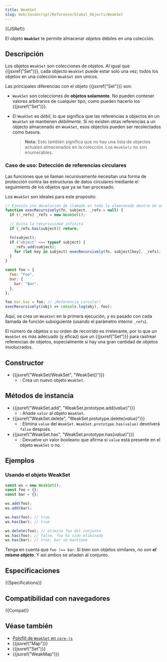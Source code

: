 ```yaml
---
title: WeakSet
slug: Web/JavaScript/Reference/Global_Objects/WeakSet
---
```


{{JSRef}}

El objeto **`WeakSet`** te permite almacenar _objetos_ débiles en una colección.

## Descripción

Los objetos `WeakSet` son colecciones de objetos. Al igual que {{jsxref("Set")}},
cada objecto `WeakSet` puede estar solo una vez; todos los objetos en una colección `WeakSet` son unicos.

Las principales diferencias con el objeto {{jsxref("Set")}} son:

- `WeakSet` son colecciones de **objetos solamente**. No pueden contener valores arbitrarios de cualquier tipo, como pueden hacerlo los {{jsxref("Set")}}.
- El `WeakSet` es _débil_, lo que significa que las referencias a objectos en un `WeakSet` se mantienen _débilmente_. Si no existen otras referencias a un objecto almacenado en `WeakSet`, esos objectos pueden ser recolectados como basura.

  > **Nota:** Esto también significa que no hay una lista de objectos actuales almacenados en la colección. Los `WeakSets` no son enumerables.

### Caso de uso: Detección de referencias circulares

Las funciones que se llaman recursivamente necesitan una forma de
protección contra las estructuras de datos circulares mediante el seguimiento
de los objetos que ya se han procesado.

Los `WeakSet` son ideales para este propósito:

```js
// Ejecuta una devolución de llamada en todo lo almacenado dentro de un objeto
function execRecursively(fn, subject, _refs = null) {
  if (!_refs) _refs = new WeakSet();

  // Evita la recursividad infinita
  if (_refs.has(subject)) return;

  fn(subject);
  if ("object" === typeof subject) {
    _refs.add(subject);
    for (let key in subject) execRecursively(fn, subject[key], _refs);
  }
}

const foo = {
  foo: "Foo",
  bar: {
    bar: "Bar",
  },
};

foo.bar.baz = foo; // ¡Referencia circular!
execRecursively((obj) => console.log(obj), foo);
```

Aquí, se crea un `WeakSet` en la primera ejecución, y es pasado con cada llamada
de función subsiguiente (usando el parámetro interno `_refs`).

El número de objetos o su orden de recorrido es irrelevante, por lo que un `WeakSet`
es más adecuado (y eficaz) que un {{jsxref("Set")}} para rastrear referencias de
objetos, especialmente si hay una gran cantidad de objetos involucrados.

## Constructor

- {{jsxref("WeakSet/WeakSet", "WeakSet()")}}
  - : Crea un nuevo objeto `WeakSet`.

## Métodos de instancia

- {{jsxref("WeakSet.add", "WeakSet.prototype.add(<var>value</var>)")}}
  - : Añade `valor` al objeto `WeakSet`.
- {{jsxref("WeakSet.delete", "WeakSet.prototype.delete(<var>value</var>)")}}
  - : Elimina `value` del `WeakSet`. `WeakSet.prototype.has(value)` devolverá `false` después.
- {{jsxref("WeakSet.has", "WeakSet.prototype.has(<var>value</var>)")}}
  - : Devuelve un valor booleano que afirma si `value` está presente en el objeto `WeakSet` o no.

## Ejemplos

### Usando el objeto WeakSet

```js
const ws = new WeakSet();
const foo = {};
const bar = {};

ws.add(foo);
ws.add(bar);

ws.has(foo); // true
ws.has(bar); // true

ws.delete(foo); // elimina foo del conjunto
ws.has(foo); // false, foo ha sido eliminado
ws.has(bar); // true, bar se mantiene
```

Tenga en cuenta que `foo !== bar`. Si bien son objetos similares,
_no son **el mismo objeto**_. Y así ambos se añaden al conjunto.

## Especificaciones

{{Specifications}}

## Compatibilidad con navegadores

{{Compat}}

## Véase también

- [Polyfill de `WeakSet` en `core-js`](https://github.com/zloirock/core-js#weakset)
- {{jsxref("Map")}}
- {{jsxref("Set")}}
- {{jsxref("WeakMap")}}
